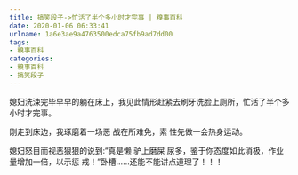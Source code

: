 ```yaml
---
title: 搞笑段子->忙活了半个多小时才完事 | 糗事百科
date: 2020-01-06 06:33:41
urlname: 1a6e3ae9a4763500edca75fb9ad7dd00
tags: 
- 糗事百科
categories:
- 糗事百科
- 搞笑段子
---
```

媳妇洗涑完毕早早的躺在床上，我见此情形赶紧去刷牙洗脸上厕所，忙活了半个多小时才完事。

刚走到床边，我琢磨着一场恶 战在所难免，索 性先做一会热身运动。

媳妇怒目而视恶狠狠的说到:“真是懒 驴上磨屎 尿多，鉴于你态度如此消极，作业量增加一倍，以示惩 戒！”卧槽……还能不能讲点道理了！！！


